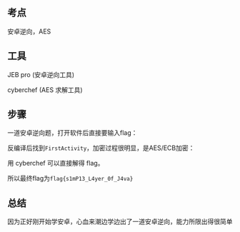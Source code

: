 ## 考点

安卓逆向，AES

## 工具

JEB pro (安卓逆向工具)

cyberchef (AES 求解工具)

## 步骤

一道安卓逆向题，打开软件后直接要输入flag：

反编译后找到`FirstActivity`，加密过程很明显，是AES/ECB加密：

用 cyberchef 可以直接解得 flag。

所以最终flag为`flag{s1mP13_L4yer_0f_J4va}`

## 总结

因为正好刚开始学安卓，心血来潮边学边出了一道安卓逆向，能力所限出得很简单